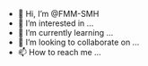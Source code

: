 - 👋 Hi, I’m @FMM-SMH
- 👀 I’m interested in ...
- 🌱 I’m currently learning ...
- 💞️ I’m looking to collaborate on ...
- 📫 How to reach me ...

<!---
FMM-SMH/FMM-SMH is a ✨ special ✨ repository because its `README.md` (this file) appears on your GitHub profile.
You can click the Preview link to take a look at your changes.
--->
